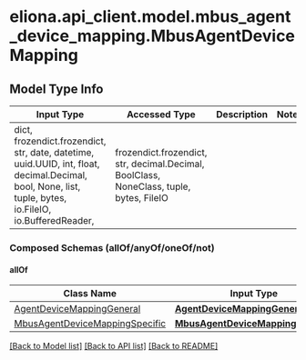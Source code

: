# eliona.api_client.model.mbus_agent_device_mapping.MbusAgentDeviceMapping

## Model Type Info
Input Type | Accessed Type | Description | Notes
------------ | ------------- | ------------- | -------------
dict, frozendict.frozendict, str, date, datetime, uuid.UUID, int, float, decimal.Decimal, bool, None, list, tuple, bytes, io.FileIO, io.BufferedReader,  | frozendict.frozendict, str, decimal.Decimal, BoolClass, NoneClass, tuple, bytes, FileIO |  | 

### Composed Schemas (allOf/anyOf/oneOf/not)
#### allOf
Class Name | Input Type | Accessed Type | Description | Notes
------------- | ------------- | ------------- | ------------- | -------------
[AgentDeviceMappingGeneral](AgentDeviceMappingGeneral.md) | [**AgentDeviceMappingGeneral**](AgentDeviceMappingGeneral.md) | [**AgentDeviceMappingGeneral**](AgentDeviceMappingGeneral.md) |  | 
[MbusAgentDeviceMappingSpecific](MbusAgentDeviceMappingSpecific.md) | [**MbusAgentDeviceMappingSpecific**](MbusAgentDeviceMappingSpecific.md) | [**MbusAgentDeviceMappingSpecific**](MbusAgentDeviceMappingSpecific.md) |  | 

[[Back to Model list]](../../README.md#documentation-for-models) [[Back to API list]](../../README.md#documentation-for-api-endpoints) [[Back to README]](../../README.md)

